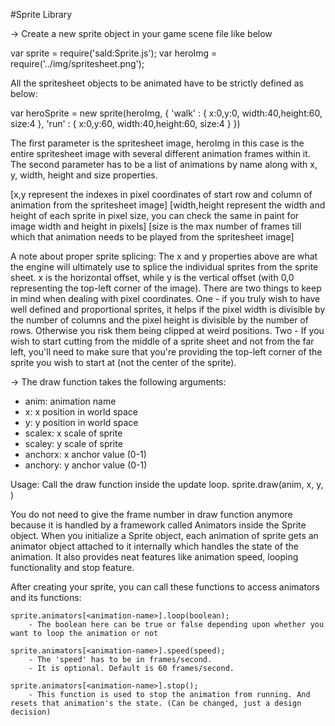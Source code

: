 #Sprite Library

-> Create a new sprite object in your game scene file like below

var sprite = require('sald:Sprite.js');
var heroImg = require('../img/spritesheet.png'); 

All the spritesheet objects to be animated have to be strictly defined as below: 

var heroSprite = new sprite(heroImg, {
	'walk' : {
		x:0,y:0,
		width:40,height:60,
		size:4
	},
	'run' : {
		x:0,y:60,
		width:40,height:60,
		size:4
	}
})

The first parameter is the spritesheet image, heroImg in this case is the entire spritesheet image with several different animation frames within it. The second parameter has to be a list of animations by name along with x, y, width, height and size properties.

[x,y represent the indexes in pixel coordinates of start row and column of animation from the spritesheet image]
[width,height represent the width and height of each sprite in pixel size, you can check the same in paint for image width and height in pixels]
[size is the max number of frames till which that animation needs to be played from the spritesheet image]

A note about proper sprite splicing: The x and y properties above are what the engine will ultimately use to splice the individual sprites from the sprite sheet. x is the horizontal offset, while y is the vertical offset (with 0,0 representing the top-left corner of the image). There are two things to keep in mind when dealing with pixel coordinates. One - if you truly wish to have well defined and proportional sprites, it helps if the pixel width is divisible by the number of columns and the pixel height is divisible by the number of rows. Otherwise you risk them being clipped at weird positions. Two - If you wish to start cutting from the middle of a sprite sheet and not from the far left, you'll need to make sure that you're providing the top-left corner of the sprite you wish to start at (not the center of the sprite).

-> The draw function takes the following arguments: 
  * anim: animation name
  * x: x position in world space
  * y: y position in world space
  * scalex: x scale of sprite
  * scaley: y scale of sprite
  * anchorx: x anchor value (0-1)
  * anchory: y anchor value (0-1)

  Usage: Call the draw function inside the update loop.
  			sprite.draw(anim, x, y, )

You do not need to give the frame number in draw function anymore because it is handled by a framework called Animators inside the Sprite object.
  When you initialize a Sprite object, each animation of sprite gets an animator object attached to it internally which handles the state of the animation.
  It also provides neat features like animation speed, looping functionality and stop feature.

  After creating your sprite, you can call these functions to access animators and its functions:

  	sprite.animators[<animation-name>].loop(boolean);
  		- The boolean here can be true or false depending upon whether you want to loop the animation or not 

  	sprite.animators[<animation-name>].speed(speed);
  		- The 'speed' has to be in frames/second.
  		- It is optional. Default is 60 frames/second.

  	sprite.animators[<animation-name>].stop();
  		- This function is used to stop the animation from running. And resets that animation's the state. (Can be changed, just a design decision)
